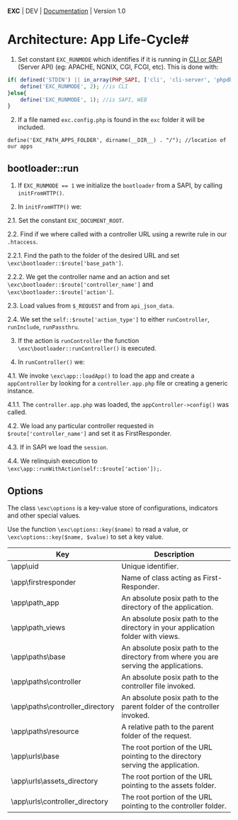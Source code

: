 **EXC** | DEV | [Documentation](./doc_index.md) | Version 1.0<BR>

# Architecture: App Life-Cycle#


1. Set constant `EXC_RUNMODE` which identifies if it is running in [CLI or SAPI](https://www.binarytides.com/php-check-running-cli/) (Server API) (eg: APACHE, NGNIX, CGI, FCGI, etc). This is done with:

```php
if( defined('STDIN') || in_array(PHP_SAPI, ['cli', 'cli-server', 'phpdbg'], TRUE) ) {
	define('EXC_RUNMODE', 2); //is CLI
}else{
	define('EXC_RUNMODE', 1); //is SAPI, WEB
}
```

2. If a file named `exc.config.php` is found in the `exc` folder it will be included.

```
define('EXC_PATH_APPS_FOLDER', dirname(__DIR__) . "/"); //location of our apps
```

## bootloader::run ##

1. If `EXC_RUNMODE == 1` we initialize the `bootloader` from a SAPI, by calling `initFromHTTP()`.

2. In `initFromHTTP()` we:

2.1. Set the constant `EXC_DOCUMENT_ROOT`.

2.2. Find if we where called with a controller URL using a rewrite rule in our `.htaccess`.

2.2.1. Find the path to the folder of the desired URL and set `\exc\bootloader::$route['base_path']`.

2.2.2. We get the controller name and an action and set `\exc\bootloader::$route['controller_name']` and `\exc\bootloader::$route['action']`.

2.3. Load values from `$_REQUEST` and from `api_json_data`.

2.4. We set the `self::$route['action_type']` to either `runController`, `runInclude`, `runPassthru`.

3. If the action is `runController` the function `\exc\bootloader::runController()` is executed.

4. In `runController()` we:

4.1. We invoke `\exc\app::loadApp()` to load the app and create a `appController` by looking for a `controller.app.php` file or creating a generic instance.

4.1.1. The `controller.app.php` was loaded, the `appController->config()` was called.

4.2. We load any particular controller requested in `$route['controller_name']` and set it as FirstResponder.

4.3. If in SAPI we load the `session`.

4.4. We relinquish execution to `\exc\app::runWithAction(self::$route['action']);`.







## Options ##

The class `\exc\options` is a key-value store of configurations, indicators and other special values.

Use the function `\exc\options::key($name)` to read a value, or `\exc\options::key($name, $value)` to set a key value.

| Key | Description |
| -- | -- |
| \app\uid | Unique identifier. |
| \app\firstresponder | Name of class acting as First-Responder. |
| \app\path_app | An absolute posix path to the directory of the application. |
| \app\path_views | An absolute posix path to the directory in your application folder with views. |
| \app\paths\base | An absolute posix path to the directory from where you are serving the applications. |
| \app\paths\controller | An absolute posix path to the controller file invoked. |
| \app\paths\controller_directory | An absolute posix path to the parent folder of the controller invoked. |
| \app\paths\resource |  A relative path to the parent folder of the request. |
| \app\urls\base | The root portion of the URL pointing to the directory serving the application. |
| \app\urls\assets_directory | The root portion of the URL pointing to the assets folder. |
| \app\urls\controller_directory | The root portion of the URL pointing to the controller folder. |
